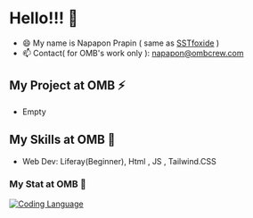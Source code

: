 # Hello!!! 👋

- 😄 My name is Napapon Prapin ( same as [SSTfoxide](https://github.com/terngfoxid) )
- 📫 Contact( for OMB's work only ): napapon@ombcrew.com

## My Project at OMB ⚡
- Empty

## My Skills at OMB 🔭
- Web Dev: Liferay(Beginner), Html , JS , Tailwind.CSS


### My Stat at OMB 🤔
[![Coding Language](https://github-readme-stats.vercel.app/api/top-langs/?username=napapon-omb&show_icons=true&theme=radical&layout=compact)](https://github.com/anuraghazra/github-readme-stats)
